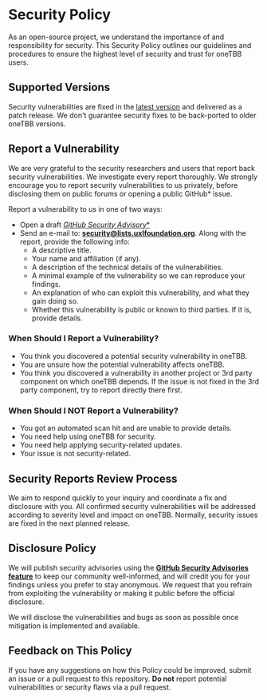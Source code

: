 # Security Policy
As an open-source project, we understand the importance of and responsibility
for security. This Security Policy outlines our guidelines and procedures to
ensure the highest level of security and trust for oneTBB users. 

## Supported Versions
Security vulnerabilities are fixed in the [latest version][1]
and delivered as a patch release. We don't guarantee security fixes to be
back-ported to older oneTBB versions.

## Report a Vulnerability
We are very grateful to the security researchers and users that report back
security vulnerabilities. We investigate every report thoroughly.
We strongly encourage you to report security vulnerabilities to us privately,
before disclosing them on public forums or opening a public GitHub* issue. 

Report a vulnerability to us in one of two ways:
* Open a draft [**GitHub* Security Advisory**][2]
* Send an e-mail to: **security@lists.uxlfoundation.org**.
Along with the report, provide the following info:
  * A descriptive title.
  * Your name and affiliation (if any).
  * A description of the technical details of the vulnerabilities.
  * A minimal example of the vulnerability so we can reproduce your findings.
  * An explanation of who can exploit this vulnerability, and what they gain
  doing so. 
  * Whether this vulnerability is public or known to third parties. If it is,
  provide details.

### When Should I Report a Vulnerability?
* You think you discovered a potential security vulnerability in oneTBB.
* You are unsure how the potential vulnerability affects oneTBB.
* You think you discovered a vulnerability in another project or 3rd party
component on which oneTBB depends. If the issue is not fixed in the 3rd party
component, try to report directly there first.

### When Should I NOT Report a Vulnerability?
* You got an automated scan hit and are unable to provide details.
* You need help using oneTBB for security.
* You need help applying security-related updates.
* Your issue is not security-related.

## Security Reports Review Process
We aim to respond quickly to your inquiry and coordinate a fix and
disclosure with you. All confirmed security vulnerabilities will be addressed
according to severity level and impact on oneTBB. Normally, security issues
are fixed in the next planned release.

## Disclosure Policy
We will publish security advisories using the 
[**GitHub Security Advisories feature**][3]
to keep our community well-informed, and will credit you for your findings
unless you prefer to stay anonymous. We request that you refrain from
exploiting the vulnerability or making it public before the official disclosure.

We will disclose the vulnerabilities and bugs as soon as possible once
mitigation is implemented and available. 

## Feedback on This Policy
If you have any suggestions on how this Policy could be improved, submit
an issue or a pull request to this repository. **Do not** report
potential vulnerabilities or security flaws via a pull request.

[1]: https://github.com/oneapi-src/oneTBB/releases/latest
[2]: https://github.com/oneapi-src/oneTBB/security/advisories/new
[3]: https://github.com/oneapi-src/oneTBB/security/advisories
